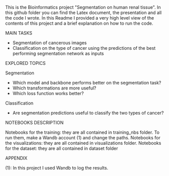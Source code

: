 This is the Bioinformatics project "Segmentation on human renal tissue". In this github folder you can find the Latex document, the presentation and all the code I wrote.
In this Readme I provided a very high level view of the contents of this project and a brief explanation on how to run the code.

MAIN TASKS

- Segmentation of cancerous images
- Classification on the type of cancer using the predictions of the best performing segmentation network as inputs


EXPLORED TOPICS

Segmentation

- Which model and backbone performs better on the segmentation task?
- Which transformations are more useful?
- Which loss function works better?

Classification

- Are segmentation predictions useful to classify the two types of cancer?


NOTEBOOKS DESCRIPTION

Notebooks for the training: they are all contained in training_nbs folder. To run them, make a Wandb account (1) and change the paths.
Notebooks for the visualizations: they are all contained in visualizations folder.
Notebooks for the dataset: they are all contained in dataset folder


APPENDIX

(1): In this project I used Wandb to log the results.
